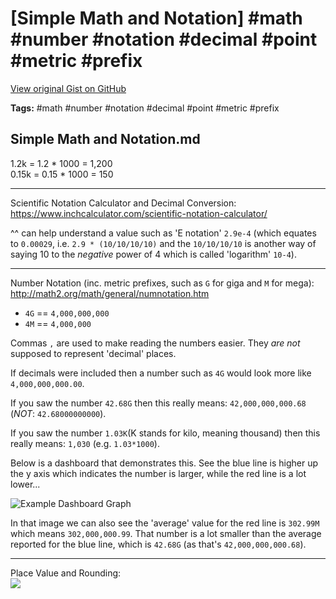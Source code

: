 # [Simple Math and Notation] #math #number #notation #decimal #point #metric #prefix

[View original Gist on GitHub](https://gist.github.com/Integralist/32d2d7a30c1efe14316d28d74a821600)

**Tags:** #math #number #notation #decimal #point #metric #prefix

## Simple Math and Notation.md

1.2k = 1.2 * 1000 = 1,200  
0.15k = 0.15 * 1000 = 150

---

Scientific Notation Calculator and Decimal Conversion:
https://www.inchcalculator.com/scientific-notation-calculator/

^^ can help understand a value such as 'E notation' `2.9e-4` (which equates to `0.00029`, i.e. `2.9 * (10/10/10/10)` and the `10/10/10/10` is another way of saying 10 to the _negative_ power of 4 which is called 'logarithm' `10-4`).
  
---

Number Notation (inc. metric prefixes, such as `G` for giga and `M` for mega):  
http://math2.org/math/general/numnotation.htm

- `4G` == `4,000,000,000`
- `4M` == `4,000,000`

Commas `,` are used to make reading the numbers easier. They _are not_ supposed to represent 'decimal' places. 

If decimals were included then a number such as `4G` would look more like `4,000,000,000.00`.

If you saw the number `42.68G` then this really means: `42,000,000,000.68` (_NOT_: `42.68000000000`).

If you saw the number `1.03K`(K stands for kilo, meaning thousand) then this really means: `1,030` (e.g. `1.03*1000`).

Below is a dashboard that demonstrates this. See the blue line is higher up the y axis which indicates the number is larger, while the red line is a lot lower...

![Example Dashboard Graph](https://user-images.githubusercontent.com/180050/76610382-ba6fe980-6510-11ea-9e3c-522681e4ea1d.png)

In that image we can also see the 'average' value for the red line is `302.99M` which means `302,000,000.99`. That number is a lot smaller than the average reported for the blue line, which is `42.68G` (as that's `42,000,000,000.68`).

---

Place Value and Rounding:  
![](https://sites.google.com/site/amparosmithclassroom/_/rsrc/1447343920075/math-quizes/assigments-2/placevalue.gif)

